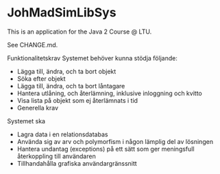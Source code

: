 # JohMadSimLibSys

This is an application for the Java 2 Course @ LTU.

See CHANGE.md.

Funktionalitetskrav
Systemet behöver kunna stödja följande:
- Lägga till, ändra, och ta bort objekt
- Söka efter objekt
- Lägga till, ändra, och ta bort låntagare
- Hantera utlåning, och återlämning, inklusive inloggning och kvitto
- Visa lista på objekt som ej återlämnats i tid
- Generella krav

Systemet ska
- Lagra data i en relationsdatabas
- Använda sig av arv och polymorfism i någon lämplig del av lösningen
- Hantera undantag (exceptions) på ett sätt som ger meningsfull återkoppling till användaren
- Tillhandahålla grafiska användargränssnitt